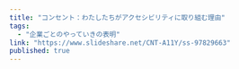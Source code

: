```yaml
---
title: "コンセント：わたしたちがアクセシビリティに取り組む理由"
tags:
  - "企業ごとのやっていきの表明"
link: "https://www.slideshare.net/CNT-A11Y/ss-97829663"
published: true
---
```

